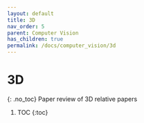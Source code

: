 ```yaml
---
layout: default
title: 3D
nav_order: 5
parent: Computer Vision
has_children: true
permalink: /docs/computer_vision/3d
---
```


# 3D
{: .no_toc}
Paper review of 3D relative papers

1. TOC
{:toc}